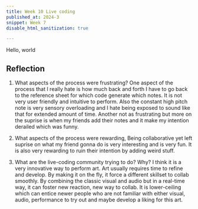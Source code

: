 ```yaml
---
title: Week 10 Live coding
published_at: 2024-3
snippet: Week 7
disable_html_sanitization: true

---
```


Hello, world

## Reflection 
1. What aspects of the process were frustrating?
One aspect of the process that I really hate is how much back and forth I have to go back to the reference sheet for which code generate which notes. It is not very user friendly and intuitive to perform. Also the constant high pitch note is very sensory overloading and I hate being exposed to sound like that for extended amount of time. Another not as frustrating but more on the suprise is when my friends add their notes and it make my intention derailed which was funny.


2. What aspects of the process were rewarding,
Being collaborative yet left suprise on what my friend gonna do is very interesting and is very fun. It is also very rewarding to ruin their intention by adding weird stuff.

3. What are the live-coding community trying to do? Why?
I think it is a very innovative way to perform art. Art usually requires time to refine and develop. By making it on the fly, it force a different skillset to collab smoothly. By combining the classic visual and audio but in a real-time way, it can foster new reaction, new way to collab. It is lower-ceiling which can entice newer people who are not familiar with either visual, audio, performance to try out and maybe develop a liking for this art. 

